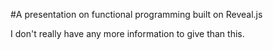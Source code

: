 #A presentation on functional programming built on Reveal.js

I don't really have any more information to give than this.